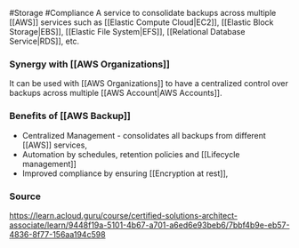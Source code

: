 #Storage #Compliance 
A service to consolidate backups across multiple [[AWS]] services such as [[Elastic Compute Cloud|EC2]], [[Elastic Block Storage|EBS]], [[Elastic File System|EFS]], [[Relational Database Service|RDS]], etc.

### Synergy with [[AWS Organizations]]
It can be used with [[AWS Organizations]] to have a centralized control over backups across multiple [[AWS Account|AWS Accounts]].

### Benefits of [[AWS Backup]]
* Centralized Management - consolidates all backups from different [[AWS]] services,
* Automation by schedules, retention policies and [[Lifecycle management]]
* Improved compliance by ensuring [[Encryption at rest]],
### Source
https://learn.acloud.guru/course/certified-solutions-architect-associate/learn/9448f19a-5101-4b67-a701-a6ed6e93beb6/7bbf4b9e-eb57-4836-8f77-156aa194c598